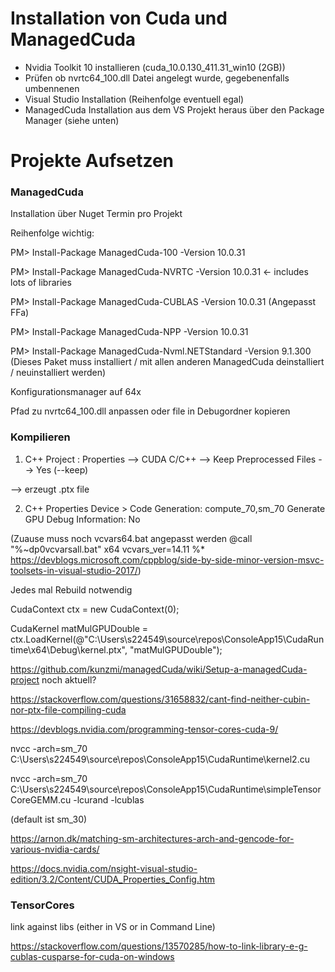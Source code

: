 # Installation von Cuda und ManagedCuda


- Nvidia Toolkit 10 installieren (cuda_10.0.130_411.31_win10 (2GB))
- Prüfen ob nvrtc64_100.dll Datei angelegt wurde, gegebenenfalls umbennenen
- Visual Studio Installation (Reihenfolge eventuell egal)
- ManagedCuda Installation aus dem VS Projekt heraus über den Package Manager (siehe unten)



# Projekte Aufsetzen

### ManagedCuda

Installation über Nuget Termin pro Projekt

Reihenfolge wichtig: 

PM> Install-Package ManagedCuda-100 -Version 10.0.31

PM> Install-Package ManagedCuda-NVRTC -Version 10.0.31  <- includes lots of libraries

PM> Install-Package ManagedCuda-CUBLAS -Version 10.0.31 (Angepasst FFa)

PM> Install-Package ManagedCuda-NPP -Version 10.0.31

PM> Install-Package ManagedCuda-Nvml.NETStandard -Version 9.1.300 (Dieses Paket muss installiert / mit allen anderen ManagedCuda deinstalliert / neuinstalliert werden)

Konfigurationsmanager auf 64x

Pfad zu nvrtc64_100.dll anpassen oder file in Debugordner kopieren 

### Kompilieren

1. C++ Project : Properties --> CUDA C/C++ --> Keep Preprocessed Files --> Yes (--keep)

--> erzeugt .ptx file

2. C++ Properties Device > Code Generation: compute_70,sm_70
  Generate GPU Debug Information: No

(Zuause muss noch vcvars64.bat angepasst werden
@call "%~dp0vcvarsall.bat" x64 vcvars_ver=14.11 %*
https://devblogs.microsoft.com/cppblog/side-by-side-minor-version-msvc-toolsets-in-visual-studio-2017/)

Jedes mal Rebuild notwendig

CudaContext ctx = new CudaContext(0);

CudaKernel matMulGPUDouble = ctx.LoadKernel(@"C:\Users\s224549\source\repos\ConsoleApp15\CudaRuntime\x64\Debug\kernel.ptx", "matMulGPUDouble");

https://github.com/kunzmi/managedCuda/wiki/Setup-a-managedCuda-project noch aktuell?


https://stackoverflow.com/questions/31658832/cant-find-neither-cubin-nor-ptx-file-compiling-cuda

https://devblogs.nvidia.com/programming-tensor-cores-cuda-9/



nvcc -arch=sm_70 C:\Users\s224549\source\repos\ConsoleApp15\CudaRuntime\kernel2.cu

nvcc -arch=sm_70 C:\Users\s224549\source\repos\ConsoleApp15\CudaRuntime\simpleTensorCoreGEMM.cu -lcurand -lcublas

(default ist sm_30)

https://arnon.dk/matching-sm-architectures-arch-and-gencode-for-various-nvidia-cards/

https://docs.nvidia.com/nsight-visual-studio-edition/3.2/Content/CUDA_Properties_Config.htm

### TensorCores

link against libs (either in VS or in Command Line)

https://stackoverflow.com/questions/13570285/how-to-link-library-e-g-cublas-cusparse-for-cuda-on-windows
